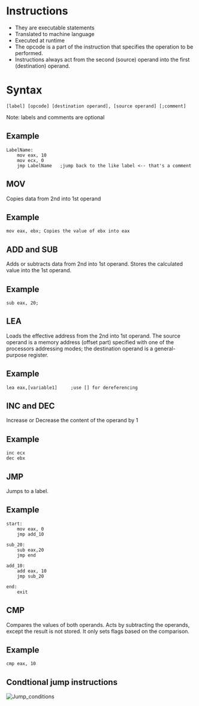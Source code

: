 # Instructions
- They are executable statements
- Translated to machine language
- Executed at runtime
- The opcode is a part of the instruction that specifies the operation to be performed.
- Instructions always act from the second (source) operand into the first (destination) operand.


# Syntax
```[label] [opcode] [destination operand], [source operand] [;comment]```

Note: labels and comments are optional


## Example
```
LabelName:
    mov eax, 10
    mov ecx, 0
    jmp LabelName   ;jump back to the like label <-- that's a comment
```


## MOV
Copies data from 2nd into 1st operand

## Example
`mov eax, ebx; Copies the value of ebx into eax`


## ADD and SUB
Adds or subtracts data from 2nd into 1st operand.
Stores the calculated value into the 1st operand.

## Example
`sub eax, 20;`

## LEA
Loads the effective address from the 2nd into 1st operand.
The source operand is a memory address (offset part) specified with one of the processors addressing modes; the destination operand is a general-purpose register.


## Example
`lea eax,[variable1]     ;use [] for dereferencing`

## INC and DEC
Increase or Decrease the content of the operand by 1

## Example
```
inc ecx
dec ebx
```

## JMP
Jumps to a label.

## Example
```
start:
    mov eax, 0
    jmp add_10

sub_20:
    sub eax,20
    jmp end

add_10:
    add eax, 10
    jmp sub_20

end:
    exit
```

## CMP
Compares the values of both operands.
Acts by subtracting the operands, except the result is not stored.
It only sets flags based on the comparison.

## Example
`cmp eax, 10`


## Condtional jump instructions
![Jump_conditions](/Info/Images/Jump_conditions.png)

